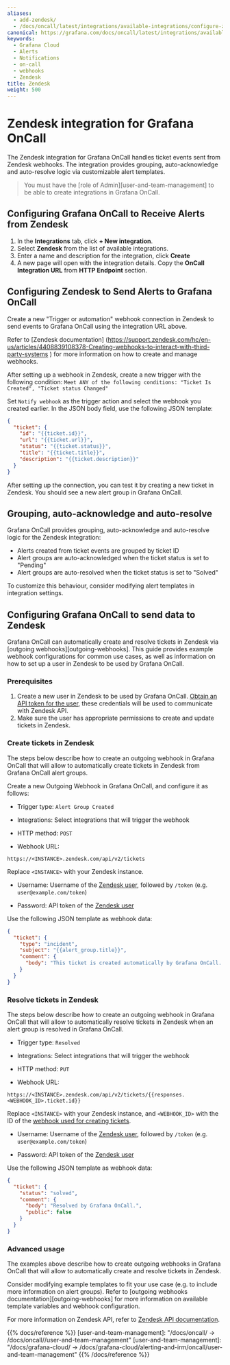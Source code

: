 ```yaml
---
aliases:
  - add-zendesk/
  - /docs/oncall/latest/integrations/available-integrations/configure-zendesk/
canonical: https://grafana.com/docs/oncall/latest/integrations/available-integrations/configure-zendesk/
keywords:
  - Grafana Cloud
  - Alerts
  - Notifications
  - on-call
  - webhooks
  - Zendesk
title: Zendesk
weight: 500
---
```


# Zendesk integration for Grafana OnCall

The Zendesk integration for Grafana OnCall handles ticket events sent from Zendesk webhooks.
The integration provides grouping, auto-acknowledge and auto-resolve logic via customizable alert templates.

> You must have the [role of Admin][user-and-team-management] to be able to create integrations in Grafana OnCall.

## Configuring Grafana OnCall to Receive Alerts from Zendesk

1. In the **Integrations** tab, click **+ New integration**.
2. Select **Zendesk** from the list of available integrations.
3. Enter a name and description for the integration, click **Create**
4. A new page will open with the integration details. Copy the **OnCall Integration URL** from **HTTP Endpoint** section.

## Configuring Zendesk to Send Alerts to Grafana OnCall

Create a new "Trigger or automation" webhook connection in Zendesk to send events to Grafana OnCall using the integration URL above.

Refer to [Zendesk documentation]
(<https://support.zendesk.com/hc/en-us/articles/4408839108378-Creating-webhooks-to-interact-with-third-party-systems>
) for more information on how to create and manage webhooks.

After setting up a webhook in Zendesk, create a new trigger with the following condition:
`Meet ANY of the following conditions: "Ticket Is Created", "Ticket status Changed"`

Set `Notify webhook` as the trigger action and select the webhook you created earlier.
In the JSON body field, use the following JSON template:

```json
{
  "ticket": {
    "id": "{{ticket.id}}",
    "url": "{{ticket.url}}",
    "status": "{{ticket.status}}",
    "title": "{{ticket.title}}",
    "description": "{{ticket.description}}"
  }
}
```

After setting up the connection, you can test it by creating a new ticket in Zendesk. You should see a new alert group in Grafana OnCall.

## Grouping, auto-acknowledge and auto-resolve

Grafana OnCall provides grouping, auto-acknowledge and auto-resolve logic for the Zendesk integration:

- Alerts created from ticket events are grouped by ticket ID
- Alert groups are auto-acknowledged when the ticket status is set to "Pending"
- Alert groups are auto-resolved when the ticket status is set to "Solved"

To customize this behaviour, consider modifying alert templates in integration settings.

## Configuring Grafana OnCall to send data to Zendesk

Grafana OnCall can automatically create and resolve tickets in Zendesk via [outgoing webhooks][outgoing-webhooks].
This guide provides example webhook configurations for common use cases, as well as information on how to set up a user in Zendesk to be used by Grafana OnCall.

### Prerequisites

1. Create a new user in Zendesk to be used by Grafana OnCall.
[Obtain an API token for the user](https://support.zendesk.com/hc/en-us/articles/4408889192858-Generating-a-new-API-token),
these credentials will be used to communicate with Zendesk API.
2. Make sure the user has appropriate permissions to create and update tickets in Zendesk.

### Create tickets in Zendesk

The steps below describe how to create an outgoing webhook in Grafana OnCall that will allow to automatically create
tickets in Zendesk from Grafana OnCall alert groups.

Create a new Outgoing Webhook in Grafana OnCall, and configure it as follows:

- Trigger type: `Alert Group Created`

- Integrations: Select integrations that will trigger the webhook

- HTTP method: `POST`

- Webhook URL:

```text
https://<INSTANCE>.zendesk.com/api/v2/tickets
```

Replace `<INSTANCE>` with your Zendesk instance.

- Username: Username of the [Zendesk user](#prerequisites), followed by `/token` (e.g. `user@example.com/token`)

- Password: API token of the [Zendesk user](#prerequisites)

Use the following JSON template as webhook data:

```json
{
  "ticket": {
    "type": "incident",
    "subject": "{{alert_group.title}}",
    "comment": {
      "body": "This ticket is created automatically by Grafana OnCall. Alert group {{alert_group.id}}: {{alert_group.permalinks.web}}"
    }
  }
}
```

### Resolve tickets in Zendesk

The steps below describe how to create an outgoing webhook in Grafana OnCall that will allow to automatically resolve
tickets in Zendesk when an alert group is resolved in Grafana OnCall.

- Trigger type: `Resolved`

- Integrations: Select integrations that will trigger the webhook

- HTTP method: `PUT`

- Webhook URL:

```text
https://<INSTANCE>.zendesk.com/api/v2/tickets/{{responses.<WEBHOOK_ID>.ticket.id}}
```

Replace `<INSTANCE>` with your Zendesk instance, and `<WEBHOOK_ID>` with the ID of the [webhook used for creating tickets](#create-tickets-in-zendesk).

- Username: Username of the [Zendesk user](#prerequisites), followed by `/token` (e.g. `user@example.com/token`)

- Password: API token of the [Zendesk user](#prerequisites)

Use the following JSON template as webhook data:

```json
{
  "ticket": {
    "status": "solved",
    "comment": {
      "body": "Resolved by Grafana OnCall.",
      "public": false
    }
  }
}
```

### Advanced usage

The examples above describe how to create outgoing webhooks in Grafana OnCall that will allow to automatically create and resolve tickets in Zendesk.

Consider modifying example templates to fit your use case (e.g. to include more information on alert groups).
Refer to [outgoing webhooks documentation][outgoing-webhooks] for more information on available template variables and webhook configuration.

For more information on Zendesk API, refer to [Zendesk API documentation](https://developer.zendesk.com/api-reference/ticketing/tickets/tickets/).

{{% docs/reference %}}
[user-and-team-management]: "/docs/oncall/ -> /docs/oncall/<ONCALL VERSION>/user-and-team-management"
[user-and-team-management]: "/docs/grafana-cloud/ -> /docs/grafana-cloud/alerting-and-irm/oncall/user-and-team-management"
{{% /docs/reference %}}
